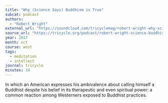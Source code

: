 ```yaml
---
title: "Why (Science Says) Buddhism is True"
subcat: podcast
authors:
  - "Robert Wright"
external_url: "https://soundcloud.com/tricyclemag/robert-wright-why-science-says-buddhism-is-true"
source_url: "https://tricycle.org/podcast/robert-wright-science-buddhism/"
year: 2017
month: oct
course: west
tags:
  - meditation
  - intellect
journal: tricycle
minutes: 34
---
```


In which an American expresses his ambivalence about calling himself a Buddhist despite his belief in its therapeutic and even spiritual power: a common reaction among Westerners exposed to Buddhist practices.
